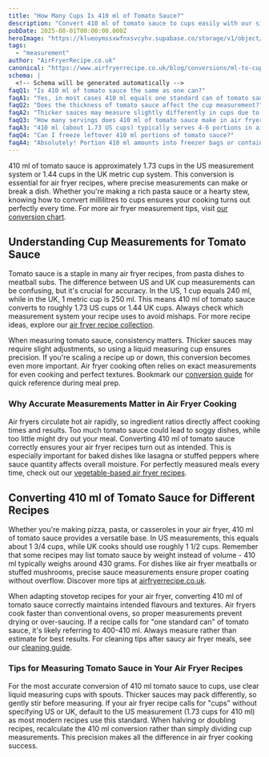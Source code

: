 ```yaml
---
title: "How Many Cups Is 410 ml of Tomato Sauce?"
description: "Convert 410 ml of tomato sauce to cups easily with our simple guide. Perfect for air fryer recipes and precise cooking measurements."
pubDate: 2025-08-01T00:00:00.000Z
heroImage: "https://klueoymssxwfnxsvcyhv.supabase.co/storage/v1/object/public/Shmucket/how-many-cups-is-410-ml-of-tomato-sauce.webp"
tags:
  - "measurement"
author: "AirFryerRecipe.co.uk"
canonical: "https://www.airfryerrecipe.co.uk/blog/conversions/ml-to-cups/how-many-cups-is-410-ml-of-tomato-sauce"
schema: |
  <!-- Schema will be generated automatically -->
faqQ1: "Is 410 ml of tomato sauce the same as one can?"
faqA1: "Yes, in most cases 410 ml equals one standard can of tomato sauce. Many manufacturers use 400-410 ml as their standard can size for tomato sauce. This makes recipe conversions easier when substituting fresh or homemade sauces."
faqQ2: "Does the thickness of tomato sauce affect the cup measurement?"
faqA2: "Thicker sauces may measure slightly differently in cups due to density. For precise conversions, always stir your tomato sauce before measuring. Very thick sauces might require gentle pressing to remove air pockets when measuring in cups."
faqQ3: "How many servings does 410 ml of tomato sauce make in air fryer recipes?"
faqA3: "410 ml (about 1.73 US cups) typically serves 4-6 portions in air fryer dishes. This depends on the recipe - pasta sauces use more per serving than pizza or meatball dishes. Our <a href=https://www.airfryerrecipe.co.uk/recipes>recipe section</a> has portion guidance for various dishes."
faqQ4: "Can I freeze leftover 410 ml portions of tomato sauce?"
faqA4: "Absolutely! Portion 410 ml amounts into freezer bags or containers for future air fryer meals. Thaw overnight in the fridge before use. This matches many recipe requirements and reduces waste. For storage tips, visit our meal prep section at <a href=https://www.airfryerrecipe.co.uk>airfryerrecipe.co.uk</a>."
---
```

<p>410 ml of tomato sauce is approximately 1.73 cups in the US measurement system or 1.44 cups in the UK metric cup system. This conversion is essential for air fryer recipes, where precise measurements can make or break a dish. Whether you're making a rich pasta sauce or a hearty stew, knowing how to convert millilitres to cups ensures your cooking turns out perfectly every time. For more air fryer measurement tips, visit <a href=https://www.airfryerrecipe.co.uk/air-fryer-conversion-chart>our conversion chart</a>.</p>

<h2>Understanding Cup Measurements for Tomato Sauce</h2>  
<p>Tomato sauce is a staple in many air fryer recipes, from pasta dishes to meatball subs. The difference between US and UK cup measurements can be confusing, but it's crucial for accuracy. In the US, 1 cup equals 240 ml, while in the UK, 1 metric cup is 250 ml. This means 410 ml of tomato sauce converts to roughly 1.73 US cups or 1.44 UK cups. Always check which measurement system your recipe uses to avoid mishaps. For more recipe ideas, explore our <a href=https://www.airfryerrecipe.co.uk/recipes>air fryer recipe collection</a>.</p>  

<p>When measuring tomato sauce, consistency matters. Thicker sauces may require slight adjustments, so using a liquid measuring cup ensures precision. If you're scaling a recipe up or down, this conversion becomes even more important. Air fryer cooking often relies on exact measurements for even cooking and perfect textures. Bookmark our <a href=https://www.airfryerrecipe.co.uk/air-fryer-conversion-chart>conversion guide</a> for quick reference during meal prep.</p>  

<h3>Why Accurate Measurements Matter in Air Fryer Cooking</h3>  
<p>Air fryers circulate hot air rapidly, so ingredient ratios directly affect cooking times and results. Too much tomato sauce could lead to soggy dishes, while too little might dry out your meal. Converting 410 ml of tomato sauce correctly ensures your air fryer recipes turn out as intended. This is especially important for baked dishes like lasagna or stuffed peppers where sauce quantity affects overall moisture. For perfectly measured meals every time, check out our <a href=https://www.airfryerrecipe.co.uk/recipe-category/vegetables>vegetable-based air fryer recipes</a>.</p>  

<h2>Converting 410 ml of Tomato Sauce for Different Recipes</h2>  
<p>Whether you're making pizza, pasta, or casseroles in your air fryer, 410 ml of tomato sauce provides a versatile base. In US measurements, this equals about 1 3/4 cups, while UK cooks should use roughly 1 1/2 cups. Remember that some recipes may list tomato sauce by weight instead of volume - 410 ml typically weighs around 430 grams. For dishes like air fryer meatballs or stuffed mushrooms, precise sauce measurements ensure proper coating without overflow. Discover more tips at <a href=https://www.airfryerrecipe.co.uk>airfryerrecipe.co.uk</a>.</p>  

<p>When adapting stovetop recipes for your air fryer, converting 410 ml of tomato sauce correctly maintains intended flavours and textures. Air fryers cook faster than conventional ovens, so proper measurements prevent drying or over-saucing. If a recipe calls for "one standard can" of tomato sauce, it's likely referring to 400-410 ml. Always measure rather than estimate for best results. For cleaning tips after saucy air fryer meals, see our <a href=https://www.airfryerrecipe.co.uk/air-fryer-cleaner>cleaning guide</a>.</p>  

<h3>Tips for Measuring Tomato Sauce in Your Air Fryer Recipes</h3>  
<p>For the most accurate conversion of 410 ml tomato sauce to cups, use clear liquid measuring cups with spouts. Thicker sauces may pack differently, so gently stir before measuring. If your air fryer recipe calls for "cups" without specifying US or UK, default to the US measurement (1.73 cups for 410 ml) as most modern recipes use this standard. When halving or doubling recipes, recalculate the 410 ml conversion rather than simply dividing cup measurements. This precision makes all the difference in air fryer cooking success.</p>
